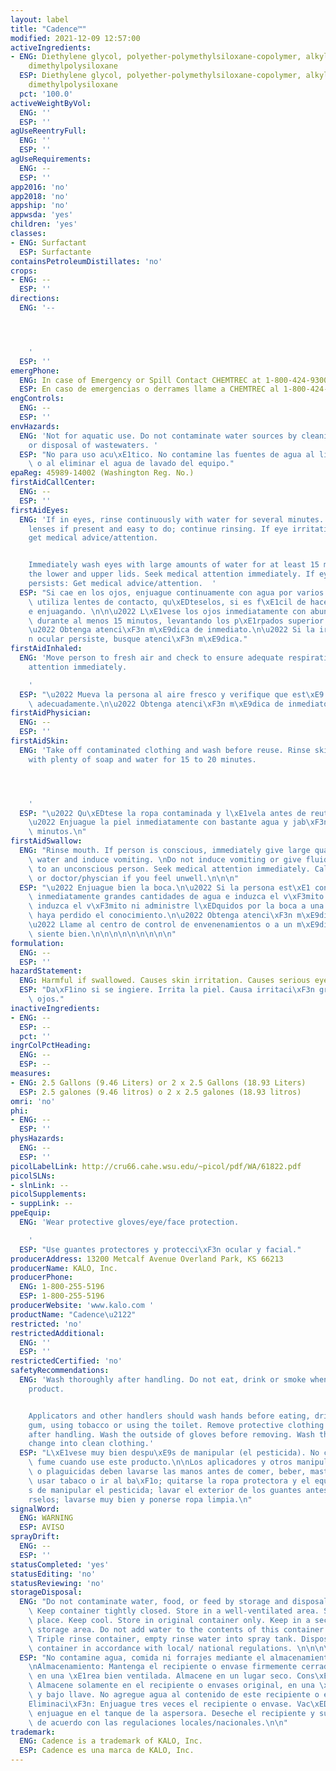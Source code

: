```yaml
---
layout: label
title: "Cadence™"
modified: 2021-12-09 12:57:00
activeIngredients:
- ENG: Diethylene glycol, polyether-polymethylsiloxane-copolymer, alkylphenol ethoxylate,
    dimethylpolysiloxane
  ESP: Diethylene glycol, polyether-polymethylsiloxane-copolymer, alkylphenol ethoxylate,
    dimethylpolysiloxane
  pct: '100.0'
activeWeightByVol:
  ENG: ''
  ESP: ''
agUseReentryFull:
  ENG: ''
  ESP: ''
agUseRequirements:
  ENG: --
  ESP: ''
app2016: 'no'
app2018: 'no'
appship: 'no'
appwsda: 'yes'
children: 'yes'
classes:
- ENG: Surfactant
  ESP: Surfactante
containsPetroleumDistillates: 'no'
crops:
- ENG: --
  ESP: ''
directions:
  ENG: '--




    '
  ESP: ''
emergPhone:
  ENG: In case of Emergency or Spill Contact CHEMTREC at 1-800-424-9300.
  ESP: En caso de emergencias o derrames llame a CHEMTREC al 1-800-424-9300.
engControls:
  ENG: --
  ESP: ''
envHazards:
  ENG: 'Not for aquatic use. Do not contaminate water sources by cleaning of equipment
    or disposal of wastewaters. '
  ESP: "No para uso acu\xE1tico. No contamine las fuentes de agua al limpiar el equipo\
    \ o al eliminar el agua de lavado del equipo."
epaReg: 45989-14002 (Washington Reg. No.)
firstAidCallCenter:
  ENG: --
  ESP: ''
firstAidEyes:
  ENG: 'If in eyes, rinse continuously with water for several minutes. Remove contact
    lenses if present and easy to do; continue rinsing. If eye irritation persists,
    get medical advice/attention.


    Immediately wash eyes with large amounts of water for at least 15 minutes, lifting
    the lower and upper lids. Seek medical attention immediately. If eye irritation
    persists: Get medical advice/attention.  '
  ESP: "Si cae en los ojos, enjuague continuamente con agua por varios minutos. Si\
    \ utiliza lentes de contacto, qu\xEDteselos, si es f\xE1cil de hacer. Contin\xFA\
    e enjuagando. \n\n\u2022 L\xE1vese los ojos inmediatamente con abundante agua\
    \ durante al menos 15 minutos, levantando los p\xE1rpados superior e inferior.\n\
    \u2022 Obtenga atenci\xF3n m\xE9dica de inmediato.\n\u2022 Si la irritaci\xF3\
    n ocular persiste, busque atenci\xF3n m\xE9dica."
firstAidInhaled:
  ENG: 'Move person to fresh air and check to ensure adequate respiration. Seek medical
    attention immediately.

    '
  ESP: "\u2022 Mueva la persona al aire fresco y verifique que est\xE9 respirando\
    \ adecuadamente.\n\u2022 Obtenga atenci\xF3n m\xE9dica de inmediato."
firstAidPhysician:
  ENG: --
  ESP: ''
firstAidSkin:
  ENG: 'Take off contaminated clothing and wash before reuse. Rinse skin immediately
    with plenty of soap and water for 15 to 20 minutes.




    '
  ESP: "\u2022 Qu\xEDtese la ropa contaminada y l\xE1vela antes de reutilizarla.\n\
    \u2022 Enjuague la piel inmediatamente con bastante agua y jab\xF3n por 15-20\
    \ minutos.\n"
firstAidSwallow:
  ENG: "Rinse mouth. If person is conscious, immediately give large quantities of\
    \ water and induce vomiting. \nDo not induce vomiting or give fluids by mouth\
    \ to an unconscious person. Seek medical attention immediately. Call poison center\
    \ or doctor/physcian if you feel unwell.\n\n\n"
  ESP: "\u2022 Enjuague bien la boca.\n\u2022 Si la persona est\xE1 consciente, administre\
    \ inmediatamente grandes cantidades de agua e induzca el v\xF3mito.\n\u2022 No\
    \ induzca el v\xF3mito ni administre l\xEDquidos por la boca a una persona que\
    \ haya perdido el conocimiento.\n\u2022 Obtenga atenci\xF3n m\xE9dica de inmediato.\n\
    \u2022 Llame al centro de control de envenenamientos o a un m\xE9dico si no se\
    \ siente bien.\n\n\n\n\n\n\n\n\n"
formulation:
  ENG: --
  ESP: ''
hazardStatement:
  ENG: Harmful if swallowed. Causes skin irritation. Causes serious eye irritation.
  ESP: "Da\xF1ino si se ingiere. Irrita la piel. Causa irritaci\xF3n grave en los\
    \ ojos."
inactiveIngredients:
- ENG: --
  ESP: --
  pct: ''
ingrColPctHeading:
  ENG: --
  ESP: --
measures:
- ENG: 2.5 Gallons (9.46 Liters) or 2 x 2.5 Gallons (18.93 Liters)
  ESP: 2.5 galones (9.46 litros) o 2 x 2.5 galones (18.93 litros)
omri: 'no'
phi:
- ENG: --
  ESP: ''
physHazards:
  ENG: --
  ESP: ''
picolLabelLink: http://cru66.cahe.wsu.edu/~picol/pdf/WA/61822.pdf
picolSLNs:
- slnLink: --
picolSupplements:
- suppLink: --
ppeEquip:
  ENG: 'Wear protective gloves/eye/face protection.

    '
  ESP: "Use guantes protectores y protecci\xF3n ocular y facial."
producerAddress: 13200 Metcalf Avenue Overland Park, KS 66213
producerName: KALO, Inc.
producerPhone:
  ENG: 1-800-255-5196
  ESP: 1-800-255-5196
producerWebsite: 'www.kalo.com '
productName: "Cadence\u2122"
restricted: 'no'
restrictedAdditional:
  ENG: ''
  ESP: ''
restrictedCertified: 'no'
safetyRecommendations:
  ENG: 'Wash thoroughly after handling. Do not eat, drink or smoke when using this
    product.


    Applicators and other handlers should wash hands before eating, drinking, chewing
    gum, using tobacco or using the toilet. Remove protective clothing and equipment
    after handling. Wash the outside of gloves before removing. Wash thoroughly and
    change into clean clothing.'
  ESP: "L\xE1vese muy bien despu\xE9s de manipular (el pesticida). No coma, beba o\
    \ fume cuando use este producto.\n\nLos aplicadores y otros manipuladores de pesticidas\
    \ o plaguicidas deben lavarse las manos antes de comer, beber, masticar chicle,\
    \ usar tabaco o ir al ba\xF1o; quitarse la ropa protectora y el equipo despu\xE9\
    s de manipular el pesticida; lavar el exterior de los guantes antes de quit\xE1\
    rselos; lavarse muy bien y ponerse ropa limpia.\n"
signalWord:
  ENG: WARNING
  ESP: AVISO
sprayDrift:
  ENG: --
  ESP: ''
statusCompleted: 'yes'
statusEditing: 'no'
statusReviewing: 'no'
storageDisposal:
  ENG: "Do not contaminate water, food, or feed by storage and disposal.\n\nStorage:\
    \ Keep container tightly closed. Store in a well-ventilated area. Store in a dry\
    \ place. Keep cool. Store in original container only. Keep in a secure and locked\
    \ storage area. Do not add water to the contents of this container.\n\nDisposal:\
    \ Triple rinse container, empty rinse water into spray tank. Dispose of contents/\
    \ container in accordance with local/ national regulations. \n\n\n\n"
  ESP: "No contamine agua, comida ni forrajes mediante el almacenamiento y desecho.\n\
    \nAlmacenamiento: Mantenga el recipiente o envase firmemente cerrado. Almacene\
    \ en una \xE1rea bien ventilada. Almacene en un lugar seco. Cons\xE9rvese fresco.\
    \ Almacene solamente en el recipiente o envases original, en una \xE1rea segura\
    \ y bajo llave. No agregue agua al contenido de este recipiente o envase.\n\n\
    Eliminaci\xF3n: Enjuague tres veces el recipiente o envase. Vac\xEDe el agua de\
    \ enjuague en el tanque de la aspersora. Deseche el recipiente y su contenido\
    \ de acuerdo con las regulaciones locales/nacionales.\n\n"
trademark:
  ENG: Cadence is a trademark of KALO, Inc.
  ESP: Cadence es una marca de KALO, Inc.
---
```

